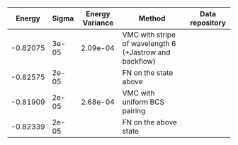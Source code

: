 |       Energy          |  Sigma          | Energy Variance  |  Method                                                          | Data repository                |
| ----------------------| ----------------| -----------------|------------------------------------------------------------------|------------------------------- |
|     -0.82075          |   3e-05         |  2.09e-04        |  VMC with stripe of wavelength 6  (+Jastrow and backflow)        |                                |
|     -0.82575          |   2e-05         |                  |  FN on the state above                                           |                                |
|     -0.81909          |   2e-05         |  2.68e-04        |  VMC with uniform BCS pairing                                    |                                |
|     -0.82339          |   2e-05         |                  |  FN on the above state                                           |                                | 
